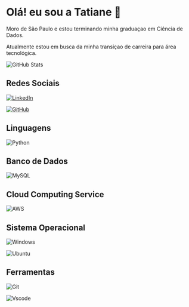 # **Olá! eu sou a Tatiane** :handshake:

Moro de São Paulo e estou terminando minha graduaçao em Ciência de Dados.

Atualmente estou em busca da minha transiçao de carreira para área tecnológica.

![GitHub Stats](https://github-readme-stats.vercel.app/api?username=TatianeIvanof&theme=transparent&bg_color=000&border_color=30A3DC&show_icons=true&icon_color=30A3DC&title_color=E94D5F&text_color=FFF)

## Redes Sociais

[![LinkedIn](https://img.shields.io/badge/LinkedIn-0077B5?style=for-the-badge&logo=linkedin&logoColor=white)](https://www.linkedin.com/in/tatiane-ivanof/)

[![GitHub](https://img.shields.io/badge/GitHub-100000?style=for-the-badge&logo=github&logoColor=white)](https://github.com/TatianeIvanof)

## Linguagens

![Python](https://img.shields.io/badge/python-3670A0?style=for-the-badge&logo=python&logoColor=ffdd54)

## Banco de Dados

![MySQL](https://img.shields.io/badge/MySQL-00000F?style=for-the-badge&logo=mysql&logoColor=white)


## Cloud Computing Service

![AWS](https://img.shields.io/badge/AWS-000.svg?style=for-the-badge&logo=amazon-aws&logoColor=white)

## Sistema Operacional

![Windows](https://img.shields.io/badge/Windows-000?style=for-the-badge&logo=windows&logoColor=2CA5E0)

![Ubuntu](https://img.shields.io/badge/Ubuntu-35495E?style=for-the-badge&logo=ubuntu&logoColor=2CA5E0)

## Ferramentas

![Git](https://img.shields.io/badge/GIT-E44C30?style=for-the-badge&logo=git&logoColor=white)

![Vscode](https://img.shields.io/badge/Vscode-007ACC?style=for-the-badge&logo=visual-studio-code&logoColor=white)


